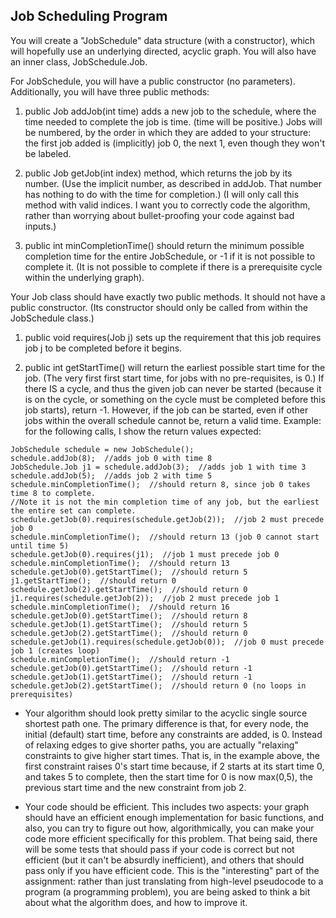 ## Job Scheduling Program

You will create a "JobSchedule" data structure (with a constructor), which will hopefully use an underlying directed, acyclic graph. You will also have an inner class, JobSchedule.Job.

For JobSchedule, you will have a public constructor (no parameters). Additionally, you will have three public methods:

1. public Job addJob(int time) adds a new job to the schedule, where the time needed to complete the job is time. (time will be positive.) Jobs will be numbered, by the order in which they are added to your structure: the first job added is (implicitly) job 0, the next 1, even though they won't be labeled.

2. public Job getJob(int index) method, which returns the job by its number. (Use the implicit number, as described in addJob. That number has nothing to do with the time for completion.) (I will only call this method with valid indices. I want you to correctly code the algorithm, rather than worrying about bullet-proofing your code against bad inputs.)

3. public int minCompletionTime() should return the minimum possible completion time for the entire JobSchedule, or -1 if it is not possible to complete it. (It is not possible to complete if there is a prerequisite cycle within the underlying graph).

Your Job class should have exactly two public methods. It should not have a public constructor. (Its constructor should only be called from within the JobSchedule class.)

1. public void requires(Job j) sets up the requirement that this job requires job j to be completed before it begins.

2. public int getStartTime() will return the earliest possible start time for the job. (The very first first start time, for jobs with no pre-requisites, is 0.) If there IS a cycle, and thus the given job can never be started (because it is on the cycle, or something on the cycle must be completed before this job starts), return -1. However, if the job can be started, even if other jobs within the overall schedule cannot be, return a valid time.
Example: for the following calls, I show the return values expected:

``````````````````````
JobSchedule schedule = new JobSchedule();
schedule.addJob(8);  //adds job 0 with time 8
JobSchedule.Job j1 = schedule.addJob(3);  //adds job 1 with time 3
schedule.addJob(5);  //adds job 2 with time 5
schedule.minCompletionTime();  //should return 8, since job 0 takes time 8 to complete.
//Note it is not the min completion time of any job, but the earliest the entire set can complete.
schedule.getJob(0).requires(schedule.getJob(2));  //job 2 must precede job 0
schedule.minCompletionTime();  //should return 13 (job 0 cannot start until time 5)
schedule.getJob(0).requires(j1);  //job 1 must precede job 0
schedule.minCompletionTime();  //should return 13
schedule.getJob(0).getStartTime();  //should return 5
j1.getStartTime();  //should return 0
schedule.getJob(2).getStartTime();  //should return 0
j1.requires(schedule.getJob(2));  //job 2 must precede job 1
schedule.minCompletionTime();  //should return 16
schedule.getJob(0).getStartTime();  //should return 8
schedule.getJob(1).getStartTime();  //should return 5
schedule.getJob(2).getStartTime();  //should return 0
schedule.getJob(1).requires(schedule.getJob(0));  //job 0 must precede job 1 (creates loop)
schedule.minCompletionTime();  //should return -1
schedule.getJob(0).getStartTime();  //should return -1
schedule.getJob(1).getStartTime();  //should return -1
schedule.getJob(2).getStartTime();  //should return 0 (no loops in prerequisites)
``````````````````````

- Your algorithm should look pretty similar to the acyclic single source shortest path one. The primary difference is that, for every node, the initial (default) start time, before any constraints are added, is 0. Instead of relaxing edges to give shorter paths, you are actually "relaxing" constraints to give higher start times. That is, in the example above, the first constraint raises 0's start time because, if 2 starts at its start time 0, and takes 5 to complete, then the start time for 0 is now max(0,5), the previous start time and the new constraint from job 2.

- Your code should be efficient. This includes two aspects: your graph should have an efficient enough implementation for basic functions, and also, you can try to figure out how, algorithmically, you can make your code more efficient specifically for this problem. That being said, there will be some tests that should pass if your code is correct but not efficient (but it can't be absurdly inefficient), and others that should pass only if you have efficient code. This is the "interesting" part of the assignment: rather than just translating from high-level pseudocode to a program (a programming problem), you are being asked to think a bit about what the algorithm does, and how to improve it.